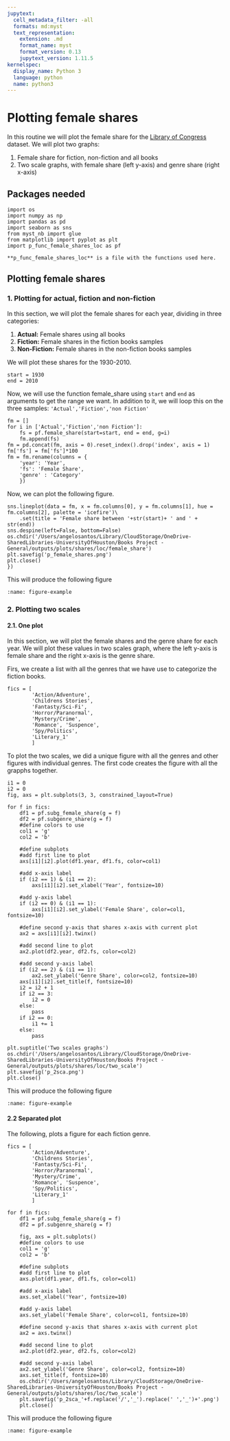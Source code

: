 ```yaml
---
jupytext:
  cell_metadata_filter: -all
  formats: md:myst
  text_representation:
    extension: .md
    format_name: myst
    format_version: 0.13
    jupytext_version: 1.11.5
kernelspec:
  display_name: Python 3
  language: python
  name: python3
---
```

# Plotting female shares 

In this routine we will plot the female share for the [Library of Congress](https://www.loc.gov) dataset. We will plot two graphs:

1. Female share for fiction, non-fiction and all books
2. Two scale graphs, with female share (left y-axis) and genre share (right x-axis)

## Packages needed

```{code-block}
import os
import numpy as np
import pandas as pd
import seaborn as sns
from myst_nb import glue
from matplotlib import pyplot as plt
import p_func_female_shares_loc as pf 
```

```{warning}
**p_func_female_shares_loc** is a file with the functions used here.
```

## Plotting  female shares 
### 1. Plotting for actual, fiction and non-fiction

In this section, we will plot the female shares for each year, dividing in three categories:

1. **Actual:** Female shares using all books
2. **Fiction:** Female shares in the fiction books samples
3. **Non-Fiction:** Female shares in the non-fiction books samples

We will plot these shares for the 1930-2010.

```{code-block}
start = 1930
end = 2010
```

Now, we will use the function female_share using `start` and `end` as arguments to get the range we want. In addition to it, we will loop this on the three samples: `'Actual','Fiction','non Fiction'`

```{code-block}
fm = []
for i in ['Actual','Fiction','non Fiction']:
    fs = pf.female_share(start=start, end = end, g=i)
    fm.append(fs)
fm = pd.concat(fm, axis = 0).reset_index().drop('index', axis = 1)
fm['fs'] = fm['fs']*100
fm = fm.rename(columns = {
    'year': 'Year',
    'fs': 'Female Share',
    'genre' : 'Category'
    })
```

Now, we can plot the following figure. 

```
sns.lineplot(data = fm, x = fm.columns[0], y = fm.columns[1], hue = fm.columns[2], palette = 'icefire')\
    .set(title = 'Female share between '+str(start)+ ' and ' + str(end))
sns.despine(left=False, bottom=False)
os.chdir('/Users/angelosantos/Library/CloudStorage/OneDrive-SharedLibraries-UniversityOfHouston/Books Project - General/outputs/plots/shares/loc/female_share')
plt.savefig('p_female_shares.png')
plt.close()
})
```
This will produce the following figure
```{figure} images/p_female_shares.png
:name: figure-example
```

### 2. Plotting two scales
#### 2.1. One plot

In this section, we will plot the female shares and the genre share for each year. We will plot these values in two scales graph, where the left y-axis is female share and the right x-axis is the genre share. 

Firs, we create a list with all the genres that we have use to categorize the fiction books.
```{code-block}
fics = [
        'Action/Adventure', 
        'Childrens Stories', 
        'Fantasty/Sci-Fi', 
        'Horror/Paranormal', 
        'Mystery/Crime',
        'Romance', 'Suspence', 
        'Spy/Politics', 
        'Literary_1'
        ]
```

To plot the two scales, we did a unique figure with all the genres and other figures with individual genres. The first code creates the figure with all the grapphs together.

```{code-block}
i1 = 0 
i2 = 0
fig, axs = plt.subplots(3, 3, constrained_layout=True)

for f in fics:
    df1 = pf.subg_female_share(g = f)
    df2 = pf.subgenre_share(g = f)
    #define colors to use
    col1 = 'g'
    col2 = 'b'

    #define subplots
    #add first line to plot
    axs[i1][i2].plot(df1.year, df1.fs, color=col1)

    #add x-axis label
    if (i2 == 1) & (i1 == 2):
        axs[i1][i2].set_xlabel('Year', fontsize=10)

    #add y-axis label
    if (i2 == 0) & (i1 == 1):
        axs[i1][i2].set_ylabel('Female Share', color=col1, fontsize=10)

    #define second y-axis that shares x-axis with current plot
    ax2 = axs[i1][i2].twinx()

    #add second line to plot
    ax2.plot(df2.year, df2.fs, color=col2)

    #add second y-axis label
    if (i2 == 2) & (i1 == 1):
        ax2.set_ylabel('Genre Share', color=col2, fontsize=10)
    axs[i1][i2].set_title(f, fontsize=10)
    i2 = i2 + 1
    if i2 == 3:
        i2 = 0
    else: 
        pass
    if i2 == 0:
        i1 += 1
    else:
        pass
        
plt.suptitle('Two scales graphs')
os.chdir('/Users/angelosantos/Library/CloudStorage/OneDrive-SharedLibraries-UniversityOfHouston/Books Project - General/outputs/plots/shares/loc/two_scale')
plt.savefig('p_2sca.png')
plt.close()
```

This will produce the following figure
```{figure} images/p_2sca.png
:name: figure-example
```

#### 2.2 Separated plot

The following, plots a figure for each fiction genre. 

```{code-block}
fics = [
        'Action/Adventure', 
        'Childrens Stories', 
        'Fantasty/Sci-Fi', 
        'Horror/Paranormal', 
        'Mystery/Crime',
        'Romance', 'Suspence', 
        'Spy/Politics', 
        'Literary_1'
        ]

for f in fics:
    df1 = pf.subg_female_share(g = f)
    df2 = pf.subgenre_share(g = f)

    fig, axs = plt.subplots()
    #define colors to use
    col1 = 'g'
    col2 = 'b'

    #define subplots
    #add first line to plot
    axs.plot(df1.year, df1.fs, color=col1)

    #add x-axis label
    axs.set_xlabel('Year', fontsize=10)

    #add y-axis label
    axs.set_ylabel('Female Share', color=col1, fontsize=10)

    #define second y-axis that shares x-axis with current plot
    ax2 = axs.twinx()

    #add second line to plot
    ax2.plot(df2.year, df2.fs, color=col2)

    #add second y-axis label
    ax2.set_ylabel('Genre Share', color=col2, fontsize=10)
    axs.set_title(f, fontsize=10)
    os.chdir('/Users/angelosantos/Library/CloudStorage/OneDrive-SharedLibraries-UniversityOfHouston/Books Project - General/outputs/plots/shares/loc/two_scale')
    plt.savefig('p_2sca_'+f.replace('/','_').replace(' ','_')+'.png')
    plt.close()
```

This will produce the following figure
```{figure} images/p_2sca_Romance.png
:name: figure-example
```






